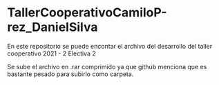 # TallerCooperativoCamiloP-rez_DanielSilva
En este repositorio se puede encontar el archivo del desarrollo del taller cooperativo 2021 - 2 Electiva 2

Se sube el archivo en .rar comprimido ya que github menciona que es bastante pesado para subirlo como carpeta.
